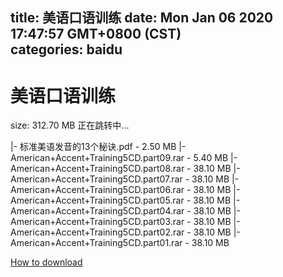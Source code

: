
title: 美语口语训练
date: Mon Jan 06 2020 17:47:57 GMT+0800 (CST)    
categories: baidu
---

# 美语口语训练
size: 312.70 MB
 正在跳转中...
 
|- 标准美语发音的13个秘诀.pdf - 2.50 MB
|- American+Accent+Training5CD.part09.rar - 5.40 MB
|- American+Accent+Training5CD.part08.rar - 38.10 MB
|- American+Accent+Training5CD.part07.rar - 38.10 MB
|- American+Accent+Training5CD.part06.rar - 38.10 MB
|- American+Accent+Training5CD.part05.rar - 38.10 MB
|- American+Accent+Training5CD.part04.rar - 38.10 MB
|- American+Accent+Training5CD.part03.rar - 38.10 MB
|- American+Accent+Training5CD.part02.rar - 38.10 MB
|- American+Accent+Training5CD.part01.rar - 38.10 MB

[How to download](https://bpcam.bemobtrk.com/go/2ceec3aa-1ca2-46d6-b9ff-aaa5c184517c?jno=2145)
